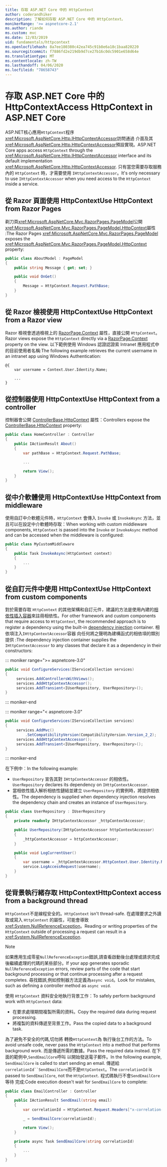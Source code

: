 ```yaml
---
title: 存取 ASP.NET Core 中的 HttpContext
author: coderandhiker
description: 了解如何存取 ASP.NET Core 中的 HttpContext。
monikerRange: '>= aspnetcore-2.1'
ms.author: riande
ms.custom: mvc
ms.date: 12/03/2019
uid: fundamentals/httpcontext
ms.openlocfilehash: 8a7ee180380c42ea745c91b8e6a18c1baa820220
ms.sourcegitcommit: f7886fd2e219db9d7ce27b16c0dc5901e658d64e
ms.translationtype: MT
ms.contentlocale: zh-TW
ms.lasthandoff: 04/06/2020
ms.locfileid: "78658743"
---
```

# <a name="access-httpcontext-in-aspnet-core"></a><span data-ttu-id="0d7d1-103">存取 ASP.NET Core 中的 HttpContext</span><span class="sxs-lookup"><span data-stu-id="0d7d1-103">Access HttpContext in ASP.NET Core</span></span>

<span data-ttu-id="0d7d1-104">ASP.NET核心應用`HttpContext`程序<xref:Microsoft.AspNetCore.Http.IHttpContextAccessor>訪問通過 介面及其<xref:Microsoft.AspNetCore.Http.HttpContextAccessor>預設實現。</span><span class="sxs-lookup"><span data-stu-id="0d7d1-104">ASP.NET Core apps access `HttpContext` through the <xref:Microsoft.AspNetCore.Http.IHttpContextAccessor> interface and its default implementation <xref:Microsoft.AspNetCore.Http.HttpContextAccessor>.</span></span> <span data-ttu-id="0d7d1-105">只有當您需要存取服務內的 `HttpContext` 時，才需要使用 `IHttpContextAccessor`。</span><span class="sxs-lookup"><span data-stu-id="0d7d1-105">It's only necessary to use `IHttpContextAccessor` when you need access to the `HttpContext` inside a service.</span></span>

## <a name="use-httpcontext-from-razor-pages"></a><span data-ttu-id="0d7d1-106">從 Razor 頁面使用 HttpContext</span><span class="sxs-lookup"><span data-stu-id="0d7d1-106">Use HttpContext from Razor Pages</span></span>

<span data-ttu-id="0d7d1-107">剃刀頁<xref:Microsoft.AspNetCore.Mvc.RazorPages.PageModel>公開<xref:Microsoft.AspNetCore.Mvc.RazorPages.PageModel.HttpContext>屬性 :</span><span class="sxs-lookup"><span data-stu-id="0d7d1-107">The Razor Pages <xref:Microsoft.AspNetCore.Mvc.RazorPages.PageModel> exposes the <xref:Microsoft.AspNetCore.Mvc.RazorPages.PageModel.HttpContext> property:</span></span>

```csharp
public class AboutModel : PageModel
{
    public string Message { get; set; }

    public void OnGet()
    {
        Message = HttpContext.Request.PathBase;
    }
}
```

## <a name="use-httpcontext-from-a-razor-view"></a><span data-ttu-id="0d7d1-108">從 Razor 檢視使用 HttpContext</span><span class="sxs-lookup"><span data-stu-id="0d7d1-108">Use HttpContext from a Razor view</span></span>

<span data-ttu-id="0d7d1-109">Razor 檢視會透過檢視上的 [RazorPage.Context](xref:Microsoft.AspNetCore.Mvc.Razor.RazorPage.Context) 屬性，直接公開 `HttpContext`。</span><span class="sxs-lookup"><span data-stu-id="0d7d1-109">Razor views expose the `HttpContext` directly via a [RazorPage.Context](xref:Microsoft.AspNetCore.Mvc.Razor.RazorPage.Context) property on the view.</span></span> <span data-ttu-id="0d7d1-110">以下範例使用 Windows 認證認證索 Intranet 應用程式中的目前使用者名稱:</span><span class="sxs-lookup"><span data-stu-id="0d7d1-110">The following example retrieves the current username in an intranet app using Windows Authentication:</span></span>

```cshtml
@{
    var username = Context.User.Identity.Name;
    
    ...
}
```

## <a name="use-httpcontext-from-a-controller"></a><span data-ttu-id="0d7d1-111">從控制器使用 HttpContext</span><span class="sxs-lookup"><span data-stu-id="0d7d1-111">Use HttpContext from a controller</span></span>

<span data-ttu-id="0d7d1-112">控制器會公開 [ControllerBase.HttpContext](xref:Microsoft.AspNetCore.Mvc.ControllerBase.HttpContext) 屬性：</span><span class="sxs-lookup"><span data-stu-id="0d7d1-112">Controllers expose the [ControllerBase.HttpContext](xref:Microsoft.AspNetCore.Mvc.ControllerBase.HttpContext) property:</span></span>

```csharp
public class HomeController : Controller
{
    public IActionResult About()
    {
        var pathBase = HttpContext.Request.PathBase;

        ...

        return View();
    }
}
```

## <a name="use-httpcontext-from-middleware"></a><span data-ttu-id="0d7d1-113">從中介軟體使用 HttpContext</span><span class="sxs-lookup"><span data-stu-id="0d7d1-113">Use HttpContext from middleware</span></span>

<span data-ttu-id="0d7d1-114">使用自訂中介軟體元件時，`HttpContext` 會傳入 `Invoke` 或 `InvokeAsync` 方法，並且可以在設定中介軟體時存取：</span><span class="sxs-lookup"><span data-stu-id="0d7d1-114">When working with custom middleware components, `HttpContext` is passed into the `Invoke` or `InvokeAsync` method and can be accessed when the middleware is configured:</span></span>

```csharp
public class MyCustomMiddleware
{
    public Task InvokeAsync(HttpContext context)
    {
        ...
    }
}
```

## <a name="use-httpcontext-from-custom-components"></a><span data-ttu-id="0d7d1-115">從自訂元件中使用 HttpContext</span><span class="sxs-lookup"><span data-stu-id="0d7d1-115">Use HttpContext from custom components</span></span>

<span data-ttu-id="0d7d1-116">對於需要存取 `HttpContext` 的其他架構和自訂元件，建議的方法是使用內建的[相依性插入容器](xref:fundamentals/dependency-injection)來註冊相依性。</span><span class="sxs-lookup"><span data-stu-id="0d7d1-116">For other framework and custom components that require access to `HttpContext`, the recommended approach is to register a dependency using the built-in [dependency injection](xref:fundamentals/dependency-injection) container.</span></span> <span data-ttu-id="0d7d1-117">相依項注入`IHttpContextAccessor`容器 向任何將之聲明為建構函式的相依項的類別提供 :</span><span class="sxs-lookup"><span data-stu-id="0d7d1-117">The dependency injection container supplies the `IHttpContextAccessor` to any classes that declare it as a dependency in their constructors:</span></span>

::: moniker range=">= aspnetcore-3.0"

```csharp
public void ConfigureServices(IServiceCollection services)
{
     services.AddControllersWithViews();
     services.AddHttpContextAccessor();
     services.AddTransient<IUserRepository, UserRepository>();
}
```

::: moniker-end

::: moniker range="< aspnetcore-3.0"

```csharp
public void ConfigureServices(IServiceCollection services)
{
     services.AddMvc()
         .SetCompatibilityVersion(CompatibilityVersion.Version_2_2);
     services.AddHttpContextAccessor();
     services.AddTransient<IUserRepository, UserRepository>();
}
```

::: moniker-end

<span data-ttu-id="0d7d1-118">在下例中︰</span><span class="sxs-lookup"><span data-stu-id="0d7d1-118">In the following example:</span></span>

* <span data-ttu-id="0d7d1-119">`UserRepository` 宣告其對 `IHttpContextAccessor` 的相依性。</span><span class="sxs-lookup"><span data-stu-id="0d7d1-119">`UserRepository` declares its dependency on `IHttpContextAccessor`.</span></span>
* <span data-ttu-id="0d7d1-120">當相依性插入解析相依性鏈結並建立 `UserRepository` 的實例時，將提供相依性。</span><span class="sxs-lookup"><span data-stu-id="0d7d1-120">The dependency is supplied when dependency injection resolves the dependency chain and creates an instance of `UserRepository`.</span></span>

```csharp
public class UserRepository : IUserRepository
{
    private readonly IHttpContextAccessor _httpContextAccessor;

    public UserRepository(IHttpContextAccessor httpContextAccessor)
    {
        _httpContextAccessor = httpContextAccessor;
    }

    public void LogCurrentUser()
    {
        var username = _httpContextAccessor.HttpContext.User.Identity.Name;
        service.LogAccessRequest(username);
    }
}
```

## <a name="httpcontext-access-from-a-background-thread"></a><span data-ttu-id="0d7d1-121">從背景執行緒存取 HttpContext</span><span class="sxs-lookup"><span data-stu-id="0d7d1-121">HttpContext access from a background thread</span></span>

<span data-ttu-id="0d7d1-122">`HttpContext`不是線程安全的。</span><span class="sxs-lookup"><span data-stu-id="0d7d1-122">`HttpContext` isn't thread-safe.</span></span> <span data-ttu-id="0d7d1-123">在處理要求之外讀取或寫入 `HttpContext` 的屬性，可能會導致 <xref:System.NullReferenceException>。</span><span class="sxs-lookup"><span data-stu-id="0d7d1-123">Reading or writing properties of the `HttpContext` outside of processing a request can result in a <xref:System.NullReferenceException>.</span></span>

> [!NOTE]
> <span data-ttu-id="0d7d1-124">如果應用生成零星`NullReferenceException`錯誤,請查看啟動後台處理或請求完成後繼續處理的代碼的某些部分。</span><span class="sxs-lookup"><span data-stu-id="0d7d1-124">If your app generates sporadic `NullReferenceException` errors, review parts of the code that start background processing or that continue processing after a request completes.</span></span> <span data-ttu-id="0d7d1-125">尋找錯誤,例如控制器方法定義為`async void`。</span><span class="sxs-lookup"><span data-stu-id="0d7d1-125">Look for mistakes, such as defining a controller method as `async void`.</span></span>

<span data-ttu-id="0d7d1-126">使用 `HttpContext` 資料安全地執行背景工作：</span><span class="sxs-lookup"><span data-stu-id="0d7d1-126">To safely perform background work with `HttpContext` data:</span></span>

* <span data-ttu-id="0d7d1-127">在要求處理期間複製所需的資料。</span><span class="sxs-lookup"><span data-stu-id="0d7d1-127">Copy the required data during request processing.</span></span>
* <span data-ttu-id="0d7d1-128">將複製的資料傳遞至背景工作。</span><span class="sxs-lookup"><span data-stu-id="0d7d1-128">Pass the copied data to a background task.</span></span>

<span data-ttu-id="0d7d1-129">為了避免不安全的代碼,切勿將 轉換`HttpContext`為 執行後台工作的方法。</span><span class="sxs-lookup"><span data-stu-id="0d7d1-129">To avoid unsafe code, never pass the `HttpContext` into a method that performs background work.</span></span> <span data-ttu-id="0d7d1-130">而是傳遞所需的數據。</span><span class="sxs-lookup"><span data-stu-id="0d7d1-130">Pass the required data instead.</span></span> <span data-ttu-id="0d7d1-131">在下面的範例中,`SendEmailCore`呼叫 以開始發送電子郵件。</span><span class="sxs-lookup"><span data-stu-id="0d7d1-131">In the following example, `SendEmailCore` is called to start sending an email.</span></span> <span data-ttu-id="0d7d1-132">傳遞給`correlationId``SendEmailCore`而不是`HttpContext`。</span><span class="sxs-lookup"><span data-stu-id="0d7d1-132">The `correlationId` is passed to `SendEmailCore`, not the `HttpContext`.</span></span> <span data-ttu-id="0d7d1-133">程式碼執行不會`SendEmailCore`等待 完成:</span><span class="sxs-lookup"><span data-stu-id="0d7d1-133">Code execution doesn't wait for `SendEmailCore` to complete:</span></span>

```csharp
public class EmailController : Controller
{
    public IActionResult SendEmail(string email)
    {
        var correlationId = HttpContext.Request.Headers["x-correlation-id"].ToString();

        _ = SendEmailCore(correlationId);

        return View();
    }

    private async Task SendEmailCore(string correlationId)
    {
        ...
    }
}
